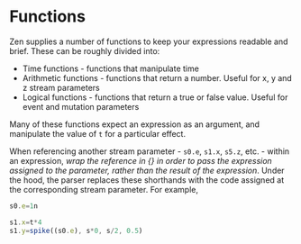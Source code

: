 # Functions
Zen supplies a number of functions to keep your expressions readable and brief. These can be roughly divided into:
* Time functions - functions that manipulate time
* Arithmetic functions - functions that return a number. Useful for x, y and z stream parameters
* Logical functions - functions that return a true or false value. Useful for event and mutation parameters

Many of these functions expect an expression as an argument, and manipulate the value of `t` for a particular effect. 

When referencing another stream parameter - `s0.e`, `s1.x`, `s5.z`, etc. - within an expression, *wrap the reference in {} in order to pass the expression assigned to the parameter, rather than the result of the expression*. Under the hood, the parser replaces these shorthands with the code assigned at the corresponding stream parameter. For example,
```js
s0.e=1n

s1.x=t*4
s1.y=spike((s0.e), s*0, s/2, 0.5)
```
